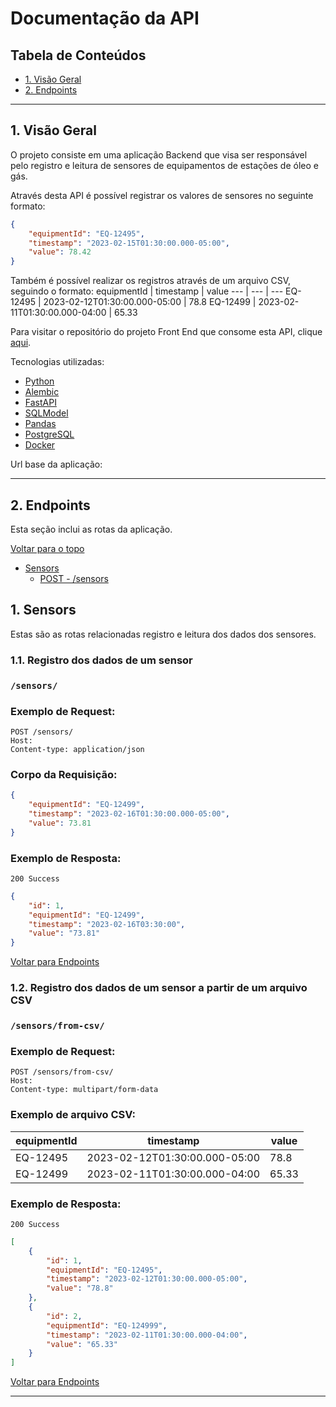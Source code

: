 # Documentação da API 

## Tabela de Conteúdos
  - [1. Visão Geral](#1-visão-geral)
  - [2. Endpoints](#2-endpoints)

---
## 1. Visão Geral

O projeto consiste em uma aplicação Backend que visa ser responsável pelo registro e leitura de sensores de equipamentos de estações de óleo e gás.

Através desta API é possível registrar os valores de sensores no seguinte formato:

```json
{
    "equipmentId": "EQ-12495",
    "timestamp": "2023-02-15T01:30:00.000-05:00",
    "value": 78.42
}
```

Também é possível realizar os registros através de um arquivo CSV, seguindo o formato:
equipmentId | timestamp | value 
--- | --- | --- 
EQ-12495 | 2023-02-12T01:30:00.000-05:00 | 78.8
EQ-12499 | 2023-02-11T01:30:00.000-04:00 | 65.33

Para visitar o repositório do projeto Front End que consome esta API, clique <a href="" target="_blank">aqui</a>.

Tecnologias utilizadas:
- [Python](https://www.python.org/)
- [Alembic](https://alembic.sqlalchemy.org/en/latest/)
- [FastAPI](https://fastapi.tiangolo.com/)
- [SQLModel](https://sqlmodel.tiangolo.com/)
- [Pandas](https://pandas.pydata.org/docs/)
- [PostgreSQL](https://www.postgresql.org/docs/)
- [Docker](https://docs.docker.com/)

Url base da aplicação:

---
## 2. Endpoints

Esta seção inclui as rotas da aplicação.

[ Voltar para o topo ](#tabela-de-conteúdos)

- [Sensors](#1-sensors)
    - [POST - /sensors](#11-registro-dos-dados-de-um-sensor)
    
## 1. Sensors
Estas são as rotas relacionadas registro e leitura dos dados dos sensores.



### 1.1. Registro dos dados de um sensor
### `/sensors/`

### Exemplo de Request:
```
POST /sensors/
Host: 
Content-type: application/json
```

### Corpo da Requisição:
```json
{
    "equipmentId": "EQ-12499",
    "timestamp": "2023-02-16T01:30:00.000-05:00",
    "value": 73.81
}
```
### Exemplo de Resposta:
```
200 Success
```

```json
{
	"id": 1,
	"equipmentId": "EQ-12499",
	"timestamp": "2023-02-16T03:30:00",
	"value": "73.81"
}
```
[ Voltar para Endpoints ](#2-endpoints)

### 1.2. Registro dos dados de um sensor a partir de um arquivo CSV
### `/sensors/from-csv/`

### Exemplo de Request:
```
POST /sensors/from-csv/
Host: 
Content-type: multipart/form-data
```

### Exemplo de arquivo CSV:
equipmentId | timestamp | value 
--- | --- | --- 
EQ-12495 | 2023-02-12T01:30:00.000-05:00 | 78.8
EQ-12499 | 2023-02-11T01:30:00.000-04:00 | 65.33
### Exemplo de Resposta:
```
200 Success
```

```json
[  
    {
        "id": 1,
        "equipmentId": "EQ-12495",
        "timestamp": "2023-02-12T01:30:00.000-05:00",
        "value": "78.8"
    },
    {
        "id": 2,
        "equipmentId": "EQ-124999",
        "timestamp": "2023-02-11T01:30:00.000-04:00",
        "value": "65.33"
    }
]
```
[ Voltar para Endpoints ](#2-endpoints)

---